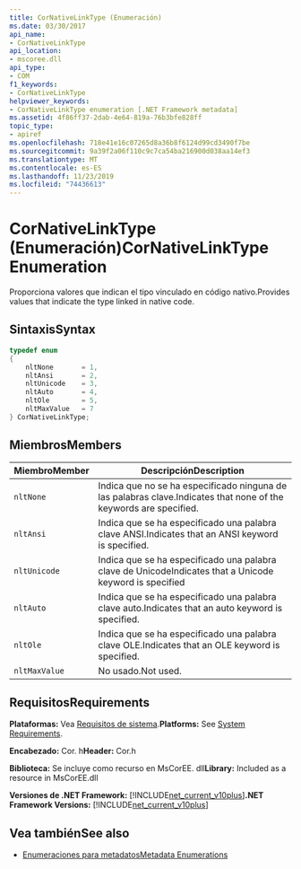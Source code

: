 ```yaml
---
title: CorNativeLinkType (Enumeración)
ms.date: 03/30/2017
api_name:
- CorNativeLinkType
api_location:
- mscoree.dll
api_type:
- COM
f1_keywords:
- CorNativeLinkType
helpviewer_keywords:
- CorNativeLinkType enumeration [.NET Framework metadata]
ms.assetid: 4f86ff37-2dab-4e64-819a-76b3bfe828ff
topic_type:
- apiref
ms.openlocfilehash: 718e41e16c07265d8a36b8f6124d99cd3490f7be
ms.sourcegitcommit: 9a39f2a06f110c9c7ca54ba216900d038aa14ef3
ms.translationtype: MT
ms.contentlocale: es-ES
ms.lasthandoff: 11/23/2019
ms.locfileid: "74436613"
---
```

# <a name="cornativelinktype-enumeration"></a><span data-ttu-id="56e78-102">CorNativeLinkType (Enumeración)</span><span class="sxs-lookup"><span data-stu-id="56e78-102">CorNativeLinkType Enumeration</span></span>
<span data-ttu-id="56e78-103">Proporciona valores que indican el tipo vinculado en código nativo.</span><span class="sxs-lookup"><span data-stu-id="56e78-103">Provides values that indicate the type linked in native code.</span></span>  
  
## <a name="syntax"></a><span data-ttu-id="56e78-104">Sintaxis</span><span class="sxs-lookup"><span data-stu-id="56e78-104">Syntax</span></span>  
  
```cpp  
typedef enum   
{  
    nltNone       = 1,  
    nltAnsi       = 2,  
    nltUnicode    = 3,  
    nltAuto       = 4,  
    nltOle        = 5,  
    nltMaxValue   = 7  
} CorNativeLinkType;  
```  
  
## <a name="members"></a><span data-ttu-id="56e78-105">Miembros</span><span class="sxs-lookup"><span data-stu-id="56e78-105">Members</span></span>  
  
|<span data-ttu-id="56e78-106">Miembro</span><span class="sxs-lookup"><span data-stu-id="56e78-106">Member</span></span>|<span data-ttu-id="56e78-107">Descripción</span><span class="sxs-lookup"><span data-stu-id="56e78-107">Description</span></span>|  
|------------|-----------------|  
|`nltNone`|<span data-ttu-id="56e78-108">Indica que no se ha especificado ninguna de las palabras clave.</span><span class="sxs-lookup"><span data-stu-id="56e78-108">Indicates that none of the keywords are specified.</span></span>|  
|`nltAnsi`|<span data-ttu-id="56e78-109">Indica que se ha especificado una palabra clave ANSI.</span><span class="sxs-lookup"><span data-stu-id="56e78-109">Indicates that an ANSI keyword is specified.</span></span>|  
|`nltUnicode`|<span data-ttu-id="56e78-110">Indica que se ha especificado una palabra clave de Unicode</span><span class="sxs-lookup"><span data-stu-id="56e78-110">Indicates that a Unicode keyword is specified</span></span>|  
|`nltAuto`|<span data-ttu-id="56e78-111">Indica que se ha especificado una palabra clave auto.</span><span class="sxs-lookup"><span data-stu-id="56e78-111">Indicates that an auto keyword is specified.</span></span>|  
|`nltOle`|<span data-ttu-id="56e78-112">Indica que se ha especificado una palabra clave OLE.</span><span class="sxs-lookup"><span data-stu-id="56e78-112">Indicates that an OLE keyword is specified.</span></span>|  
|`nltMaxValue`|<span data-ttu-id="56e78-113">No usado.</span><span class="sxs-lookup"><span data-stu-id="56e78-113">Not used.</span></span>|  
  
## <a name="requirements"></a><span data-ttu-id="56e78-114">Requisitos</span><span class="sxs-lookup"><span data-stu-id="56e78-114">Requirements</span></span>  
 <span data-ttu-id="56e78-115">**Plataformas:** Vea [Requisitos de sistema](../../../../docs/framework/get-started/system-requirements.md).</span><span class="sxs-lookup"><span data-stu-id="56e78-115">**Platforms:** See [System Requirements](../../../../docs/framework/get-started/system-requirements.md).</span></span>  
  
 <span data-ttu-id="56e78-116">**Encabezado:** Cor. h</span><span class="sxs-lookup"><span data-stu-id="56e78-116">**Header:** Cor.h</span></span>  
  
 <span data-ttu-id="56e78-117">**Biblioteca:** Se incluye como recurso en MsCorEE. dll</span><span class="sxs-lookup"><span data-stu-id="56e78-117">**Library:** Included as a resource in MsCorEE.dll</span></span>  
  
 <span data-ttu-id="56e78-118">**Versiones de .NET Framework:** [!INCLUDE[net_current_v10plus](../../../../includes/net-current-v10plus-md.md)]</span><span class="sxs-lookup"><span data-stu-id="56e78-118">**.NET Framework Versions:** [!INCLUDE[net_current_v10plus](../../../../includes/net-current-v10plus-md.md)]</span></span>  
  
## <a name="see-also"></a><span data-ttu-id="56e78-119">Vea también</span><span class="sxs-lookup"><span data-stu-id="56e78-119">See also</span></span>

- [<span data-ttu-id="56e78-120">Enumeraciones para metadatos</span><span class="sxs-lookup"><span data-stu-id="56e78-120">Metadata Enumerations</span></span>](../../../../docs/framework/unmanaged-api/metadata/metadata-enumerations.md)
